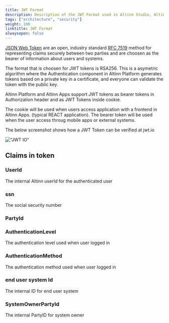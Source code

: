 ```yaml
---
title: JWT Format
description: Description of the JWT Format used in Altinn Studio, Altinn Platform and Altinn Apps
tags: ["architecture", "security"]
weight: 100
linktitle: JWT Format
alwaysopen: false
---
```


[JSON Web Token](https://jwt.io/) are an open, industry standard [RFC 7519](https://tools.ietf.org/html/rfc7519) method for representing claims securely between two parties and are choosen
as the bearer of information about users and systems.

The format that is choosen for JWT tokens is RSA256. This is a asymetric algorithm where the Authentication component in Altinn Platform generates tokens based on a private key in a certificate,
and everyone can validate the token with the public key.

Altinn Platform and Altinn Apps support JWT tokens as bearer tokens in Authorization header and as JWT Tokens inside cookie. 

The cookie will be  used when users access application with a frontend in Altinn Apps. (typical REACT application). 
The bearer token will be used when the user access throug mobile apps or external systems. 

The below screenshot shows how a JWT Token can be verified at jwt.io

!["JWT IO"](../jwtio.png "JWT IO")


## Claims in token


### UserId
The internal Altinn userId for the authenticated user

### ssn
The social security number

### PartyId

### AuthenticationLevel
The authentication level used when user logged in

### AuthenticationMethod
The authentication method used when user logged in

### end user system Id
The internal ID for end user system

### SystemOwnerPartyId
The internal PartyID for system owner


